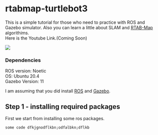 # rtabmap-turtlebot3
This is a simple tutorial for those who need to practice with ROS and Gazebo simulator. Also you can learn a little about SLAM and [RTAB-Map](http://introlab.github.io/rtabmap/) algorithims.<br />
Here is the Youtube Link.(Coming Soon)

<img src="https://github.com/kavehsgh/rtabmap-turtlebot3/blob/main/Pictures/Screenshot%20(200).png">


### Dependencies

ROS version: Noetic<br />
OS: Ubuntu 20.4<br />
Gazebo Version: 11

I am assuming that you did install [ROS](http://wiki.ros.org/noetic/Installation) and [Gazebo](https://classic.gazebosim.org/).

## Step 1 - installing required packages

First we start from installing some ros packages.
```
some code dfkjgnodflkbn;odfalbkn;dflkb
```



